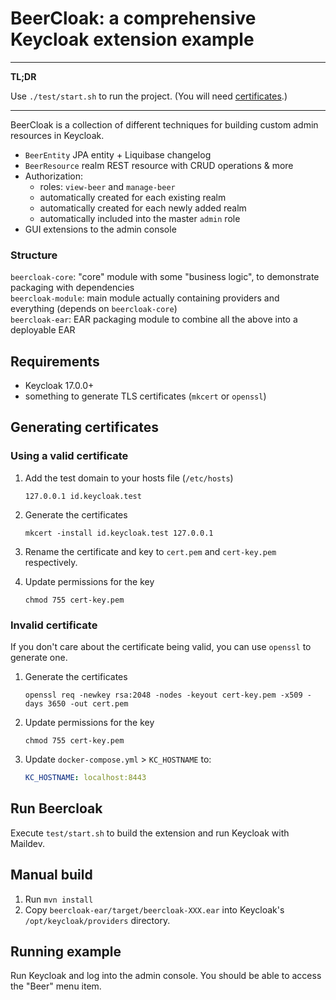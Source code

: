 # BeerCloak: a comprehensive Keycloak extension example

---
**TL;DR**

Use `./test/start.sh` to run the project. (You will need [certificates](#generating-certificates).)

---

BeerCloak is a collection of different techniques for building custom admin resources in Keycloak.

* `BeerEntity` JPA entity + Liquibase changelog
* `BeerResource` realm REST resource with CRUD operations & more
* Authorization:
  * roles: `view-beer` and `manage-beer`
  * automatically created for each existing realm
  * automatically created for each newly added realm
  * automatically included into the master `admin` role
* GUI extensions to the admin console

### Structure

`beercloak-core`: "core" module with some "business logic", to demonstrate packaging with dependencies  
`beercloak-module`: main module actually containing providers and everything (depends on `beercloak-core`)  
`beercloak-ear`: EAR packaging module to combine all the above into a deployable EAR 

## Requirements

* Keycloak 17.0.0+
* something to generate TLS certificates (`mkcert` or `openssl`)

## Generating certificates

### Using a valid certificate

1. Add the test domain to your hosts file (`/etc/hosts`)
   ```
   127.0.0.1 id.keycloak.test
   ```
   
2. Generate the certificates
   ```
   mkcert -install id.keycloak.test 127.0.0.1
   ```
   
3. Rename the certificate and key to `cert.pem` and `cert-key.pem` respectively.

4. Update permissions for the key
   ```
   chmod 755 cert-key.pem
   ```

### Invalid certificate

If you don't care about the certificate being valid, you can use `openssl` to generate one.

1. Generate the certificates
   ```
   openssl req -newkey rsa:2048 -nodes -keyout cert-key.pem -x509 -days 3650 -out cert.pem
   ```
   
2. Update permissions for the key
   ```￼
   chmod 755 cert-key.pem
   ```

3. Update `docker-compose.yml` > `KC_HOSTNAME` to:
   ```yaml
   KC_HOSTNAME: localhost:8443
   ```

## Run Beercloak

Execute `test/start.sh` to build the extension and run Keycloak with Maildev.

## Manual build

1. Run `mvn install`
2. Copy `beercloak-ear/target/beercloak-XXX.ear` into Keycloak's `/opt/keycloak/providers` directory.

## Running example

Run Keycloak and log into the admin console. You should be able to access the "Beer" menu item.
